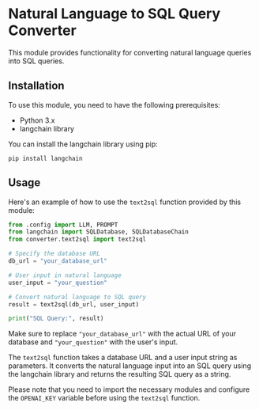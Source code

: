 # Natural Language to SQL Query Converter

This module provides functionality for converting natural language queries into SQL queries.

## Installation

To use this module, you need to have the following prerequisites:

- Python 3.x
- langchain library

You can install the langchain library using pip:

```shell
pip install langchain
```

## Usage

Here's an example of how to use the `text2sql` function provided by this module:

```python
from .config import LLM, PROMPT
from langchain import SQLDatabase, SQLDatabaseChain
from converter.text2sql import text2sql

# Specify the database URL
db_url = "your_database_url"

# User input in natural language
user_input = "your_question"

# Convert natural language to SQL query
result = text2sql(db_url, user_input)

print("SQL Query:", result)
```

Make sure to replace `"your_database_url"` with the actual URL of your database and `"your_question"` with the user's input.

The `text2sql` function takes a database URL and a user input string as parameters. It converts the natural language input into an SQL query using the langchain library and returns the resulting SQL query as a string.

Please note that you need to import the necessary modules and configure the `OPENAI_KEY` variable before using the `text2sql` function.
